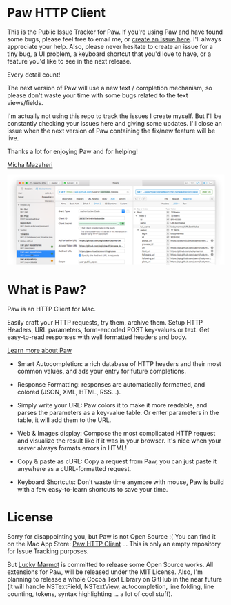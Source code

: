 # Paw HTTP Client

This is the Public Issue Tracker for Paw. If you're using Paw and have found some bugs, please feel free to email me, or [create an Issue here](https://github.com/LuckyMarmot/Paw/issues). I'll always appreciate your help. Also, please never hesitate to create an issue for a tiny bug, a UI problem, a keyboard shortcut that you'd love to have, or a feature you'd like to see in the next release.

Every detail count!

The next version of Paw will use a new text / completion mechanism, so please don't waste your time with some bugs related to the text views/fields.

I'm actually not using this repo to track the issues I create myself. But I'll be constantly checking your issues here and giving some updates. I'll close an issue when the next version of Paw containing the fix/new feature will be live.

Thanks a lot for enjoying Paw and for helping!

[Micha Mazaheri](http://micha.mazaheri.me)

![Paw HTTP Client](./screenshot.png)

# What is Paw?

Paw is an HTTP Client for Mac.

Easily craft your HTTP requests, try them, archive them. Setup HTTP Headers, URL parameters, form-encoded POST key-values or text. Get easy-to-read responses with well formatted headers and body.

[Learn more about Paw](http://luckymarmot.com/paw)

* Smart Autocompletion: a rich database of HTTP headers and their most common values, and ads your entry for future completions.

* Response Formatting: responses are automatically formatted, and colored (JSON, XML, HTML, RSS...).

* Simply write your URL: Paw colors it to make it more readable,
and parses the parameters as a key-value table. Or enter parameters in the table, it will add them to the URL.

* Web & Images display: Compose the most complicated HTTP request and visualize the result like if it was in your browser. It's nice when your server always formats errors in HTML!

* Copy & paste as cURL: Copy a request from Paw, you can just paste it anywhere as a cURL-formatted request.

* Keyboard Shortcuts: Don't waste time anymore with mouse, Paw is build with a few easy-to-learn shortcuts to save your time.

# License

Sorry for disappointing you, but Paw is not Open Source :( You can find it on the Mac App Store: [Paw HTTP Client](http://luckymarmot.com/paw/appstore) ... This is only an empty repository for Issue Tracking purposes.

But [Lucky Marmot](http://luckymarmot.com) is committed to release some Open Source works. All extensions for Paw, will be released under the MIT License. Also, I'm planning to release a whole Cocoa Text Library on GitHub in the near future (it will handle NSTextField, NSTextView, autocompletion, line folding, line counting, tokens, syntax highlighting ... a lot of cool stuff).
